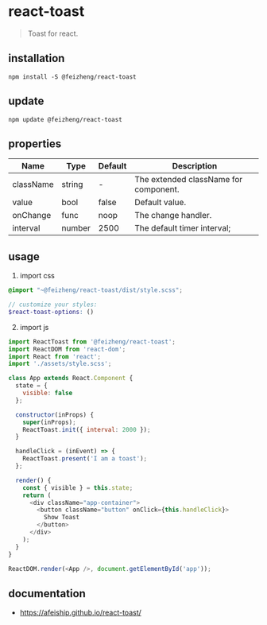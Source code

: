 # react-toast
> Toast for react.

## installation
```shell
npm install -S @feizheng/react-toast
```

## update
```shell
npm update @feizheng/react-toast
```

## properties
| Name      | Type   | Default | Description                           |
| --------- | ------ | ------- | ------------------------------------- |
| className | string | -       | The extended className for component. |
| value     | bool   | false   | Default value.                        |
| onChange  | func   | noop    | The change handler.                   |
| interval  | number | 2500    | The default timer interval;           |


## usage
1. import css
  ```scss
  @import "~@feizheng/react-toast/dist/style.scss";

  // customize your styles:
  $react-toast-options: ()
  ```
2. import js
  ```js
  import ReactToast from '@feizheng/react-toast';
  import ReactDOM from 'react-dom';
  import React from 'react';
  import './assets/style.scss';

  class App extends React.Component {
    state = {
      visible: false
    };

    constructor(inProps) {
      super(inProps);
      ReactToast.init({ interval: 2000 });
    }

    handleClick = (inEvent) => {
      ReactToast.present('I am a toast');
    };

    render() {
      const { visible } = this.state;
      return (
        <div className="app-container">
          <button className="button" onClick={this.handleClick}>
            Show Toast
          </button>
        </div>
      );
    }
  }

  ReactDOM.render(<App />, document.getElementById('app'));

  ```

## documentation
- https://afeiship.github.io/react-toast/
